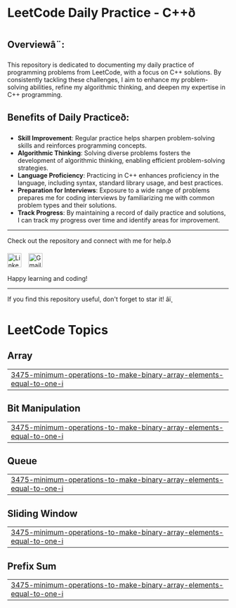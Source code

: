 # LeetCode Daily Practice - C++ð

## Overviewâ¨:
This repository is dedicated to documenting my daily practice of programming problems from LeetCode, with a focus on C++ solutions. By consistently tackling these challenges, I aim to enhance my problem-solving abilities, refine my algorithmic thinking, and deepen my expertise in C++ programming.

## Benefits of Daily Practiceð:
- **Skill Improvement**: Regular practice helps sharpen problem-solving skills and reinforces programming concepts.
- **Algorithmic Thinking**: Solving diverse problems fosters the development of algorithmic thinking, enabling efficient problem-solving strategies.
- **Language Proficiency**: Practicing in C++ enhances proficiency in the language, including syntax, standard library usage, and best practices.
- **Preparation for Interviews**: Exposure to a wide range of problems prepares me for coding interviews by familiarizing me with common problem types and their solutions.
- **Track Progress**: By maintaining a record of daily practice and solutions, I can track my progress over time and identify areas for improvement.

---

Check out the repository and connect with me for help.ð
<p align="left">
<a href="https://www.linkedin.com/in/khushi-srivastava-ab029621b/"><img src="https://github.com/TheDudeThatCode/TheDudeThatCode/blob/master/Assets/Linkedin.svg" alt="Linkedin Logo" width="32"></a>&nbsp;&nbsp;&nbsp;
<a href="mailto:srivastavakhushi582@gmail.com"><img src="https://github.com/TheDudeThatCode/TheDudeThatCode/blob/master/Assets/Gmail.svg" alt="Gmail logo" height="32"></a>&nbsp;&nbsp;&nbsp;
</p>

Happy learning and coding!

---

If you find this repository useful, don't forget to star it! â­ï¸

<!---LeetCode Topics Start-->
# LeetCode Topics
## Array
|  |
| ------- |
| [3475-minimum-operations-to-make-binary-array-elements-equal-to-one-i](https://github.com/Khushisrivastava9/LeetCode-Practice/tree/master/3475-minimum-operations-to-make-binary-array-elements-equal-to-one-i) |
## Bit Manipulation
|  |
| ------- |
| [3475-minimum-operations-to-make-binary-array-elements-equal-to-one-i](https://github.com/Khushisrivastava9/LeetCode-Practice/tree/master/3475-minimum-operations-to-make-binary-array-elements-equal-to-one-i) |
## Queue
|  |
| ------- |
| [3475-minimum-operations-to-make-binary-array-elements-equal-to-one-i](https://github.com/Khushisrivastava9/LeetCode-Practice/tree/master/3475-minimum-operations-to-make-binary-array-elements-equal-to-one-i) |
## Sliding Window
|  |
| ------- |
| [3475-minimum-operations-to-make-binary-array-elements-equal-to-one-i](https://github.com/Khushisrivastava9/LeetCode-Practice/tree/master/3475-minimum-operations-to-make-binary-array-elements-equal-to-one-i) |
## Prefix Sum
|  |
| ------- |
| [3475-minimum-operations-to-make-binary-array-elements-equal-to-one-i](https://github.com/Khushisrivastava9/LeetCode-Practice/tree/master/3475-minimum-operations-to-make-binary-array-elements-equal-to-one-i) |
<!---LeetCode Topics End-->